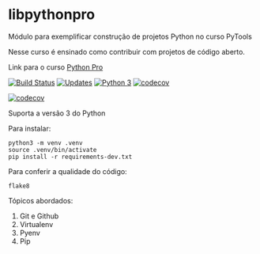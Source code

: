 # libpythonpro
Módulo para exemplificar construção de projetos Python no curso PyTools

Nesse curso é ensinado como contribuir com projetos de código aberto.

Link para o curso [Python Pro](https://wwww.python.pro.br)

[![Build Status](https://travis-ci.org/fredericoaraujo/libpythonpro.svg?branch=master)](https://travis-ci.org/fredericoaraujo/libpythonpro)
[![Updates](https://pyup.io/repos/github/fredericoaraujo/libpythonpro/shield.svg)](https://pyup.io/repos/github/fredericoaraujo/libpythonpro/)
[![Python 3](https://pyup.io/repos/github/fredericoaraujo/libpythonpro/python-3-shield.svg)](https://pyup.io/repos/github/fredericoaraujo/libpythonpro/)
[![codecov](https://codecov.io/gh/fredericoaraujo/libpythonpro/branch/master/graph/badge.svg)](https://codecov.io/gh/fredericoaraujo/libpythonpro)

[![codecov](https://codecov.io/gh/fredericoaraujo/libpythonpro/branch/master/graph/badge.svg)](https://codecov.io/gh/fredericoaraujo/libpythonpro)

Suporta a versão 3 do Python

Para instalar:
```console
python3 -m venv .venv
source .venv/bin/activate
pip install -r requirements-dev.txt
```

Para conferir a qualidade do código:
```console
flake8
```

Tópicos abordados:
  1. Git e Github
  2. Virtualenv
  3. Pyenv
  4. Pip
